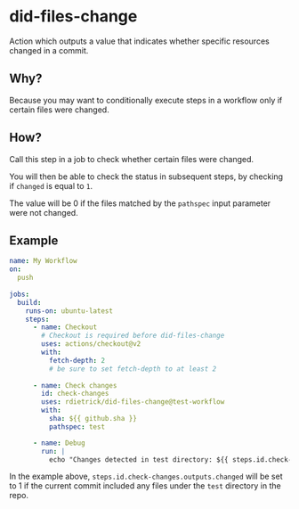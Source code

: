 # did-files-change

Action which outputs a value that indicates whether specific resources changed in a commit.

## Why?

Because you may want to conditionally execute steps in a workflow only if certain files were changed.

## How?

Call this step in a job to check whether certain files were changed.

You will then be able to check the status in subsequent steps, by checking if `changed` is equal to `1`.

The value will be 0 if the files matched by the `pathspec` input parameter were not changed.

## Example

```yaml
name: My Workflow
on:
  push
      
jobs:
  build:
    runs-on: ubuntu-latest
    steps:
      - name: Checkout
        # Checkout is required before did-files-change
        uses: actions/checkout@v2
        with:
          fetch-depth: 2
          # be sure to set fetch-depth to at least 2
      
      - name: Check changes
        id: check-changes
        uses: rdietrick/did-files-change@test-workflow
        with:
          sha: ${{ github.sha }}
          pathspec: test

      - name: Debug
        run: |
          echo "Changes detected in test directory: ${{ steps.id.check-changes.outputs.changed }}"
```

In the example above, `steps.id.check-changes.outputs.changed` will be set
to 1 if the current commit included any files under the `test` directory in the repo.

